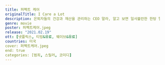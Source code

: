 ```yaml
---
title: 퍼펙트 케어
originalTitle: I Care a Lot
description: 은퇴자들의 건강과 재산을 관리하는 CEO 말라, 알고 보면 일사불란한 한탕 털이 기업이다. 사람을 요양원으로 집과 가구는 경매로 모든 것을 탈탈 터는 게 그들의 주업. 법꾸라지 그들은 치밀한 계획 하에 법의 테두리에서 한치도 벗어나지 않는다. 이렇게 완벽한 말라의 케어 비즈니스에 순진한 양 같은 다음 타겟이 잡히고 더욱 더 완벽한 케어 서비스를 계획하기 시작하는데...
genre: movie
poster: 퍼펙트케어.jpeg
release: "2021.02.19"
ott: [넷플릭스, 티빙&유료, 웨이브&유료]
countries: 미국
cover: 퍼펙트케어.jpeg
end: true
categories: [범죄, 스릴러, 코미디]
---
```

